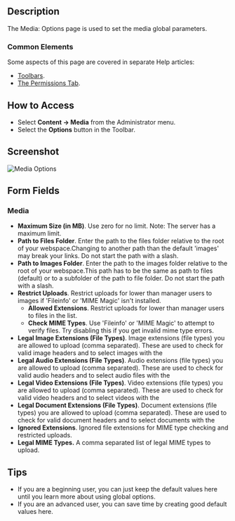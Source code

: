 <!-- Filename: Help4.x:Media:_Options / Display title: Media: Options -->

## Description

The Media: Options page is used to set the media global parameters.

### Common Elements

Some aspects of this page are covered in separate Help articles:

* [Toolbars](jdocmanual?article=help/common-elements/toolbars).
* [The Permissions Tab](jdocmanual?article=help/common-elements/edit-permissions).

## How to Access

- Select **Content → Media** from the Administrator menu.
- Select the **Options** button in the Toolbar.

## Screenshot

![Media Options](../../../en/images/media/media-options.png)

## Form Fields

### Media

- **Maximum Size (in MB)**. Use zero for no limit. Note: The server has
  a maximum limit.
- **Path to Files Folder**. Enter the path to the files folder relative
  to the root of your webspace.Changing to another path than the default
  'images' may break your links. Do not start the path with a slash.
- **Path to Images Folder**. Enter the path to the images folder
  relative to the root of your webspace.This path has to be the same as
  path to files (default) or to a subfolder of the path to file folder.
  Do not start the path with a slash.
- **Restrict Uploads**. Restrict uploads for lower than manager users to
  images if 'Fileinfo' or 'MIME Magic' isn't installed.
  - **Allowed Extensions**. Restrict uploads for lower than manager
    users to files in the list.
  - **Check MIME Types**. Use 'Fileinfo' or 'MIME Magic' to attempt to
    verify files. Try disabling this if you get invalid mime type
    errors.
- **Legal Image Extensions (File Types)**. Image extensions (file types)
  you are allowed to upload (comma separated). These are used to check
  for valid image headers and to select images with the
- **Legal Audio Extensions (File Types)**. Audio extensions (file types)
  you are allowed to upload (comma separated). These are used to check
  for valid audio headers and to select audio files with the
- **Legal Video Extensions (File Types)**. Video extensions (file types)
  you are allowed to upload (comma separated). These are used to check
  for valid video headers and to select videos with the
- **Legal Document Extensions (File Types)**. Document extensions (file
  types) you are allowed to upload (comma separated). These are used to
  check for valid document headers and to select documents with the
- **Ignored Extensions**. Ignored file extensions for MIME type checking
  and restricted uploads.
- **Legal MIME Types.** A comma separated list of legal MIME types to
  upload.

## Tips

- If you are a beginning user, you can just keep the default values here
  until you learn more about using global options.
- If you are an advanced user, you can save time by creating good
  default values here.
